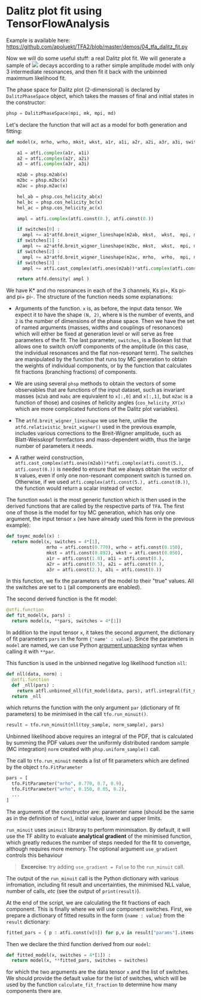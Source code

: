 # Dalitz plot fit using TensorFlowAnalysis

Example is available here: https://github.com/apoluekt/TFA2/blob/master/demos/04_tfa_dalitz_fit.py

Now we will do some useful stuff: a real Dalitz plot fit. We will generate a sample of <img src="https://render.githubusercontent.com/render/math?math=D^{0}\to K_{S}^{0}\pi^{%2B}\pi^{-}"> decays according to a rather simple amplitude model with only 3 intermediate resonances, and then fit it back with the unbinned maximnum likelihood fit. 

The phase space for Dalitz plot (2-dimensional) is declared by `DalitzPhaseSpace` object, which takes the masses of final and initial states in the constructor: 
```python
phsp = DalitzPhaseSpace(mpi, mk, mpi, md)
```

Let's declare the function that will act as a model for both generation and fitting: 
```python
def model(x, mrho, wrho, mkst, wkst, a1r, a1i, a2r, a2i, a3r, a3i, switches) : 

    a1 = atfi.complex(a1r, a1i)
    a2 = atfi.complex(a2r, a2i)
    a3 = atfi.complex(a3r, a3i)

    m2ab = phsp.m2ab(x)
    m2bc = phsp.m2bc(x)
    m2ac = phsp.m2ac(x)

    hel_ab = phsp.cos_helicity_ab(x)
    hel_bc = phsp.cos_helicity_bc(x)
    hel_ac = phsp.cos_helicity_ac(x)

    ampl = atfi.complex(atfi.const(0.), atfi.const(0.))

    if switches[0] : 
      ampl += a1*atfd.breit_wigner_lineshape(m2ab, mkst,  wkst,  mpi, mk, mpi, md, dr, dd, 1, 1)*atfd.helicity_amplitude(hel_ab, 1)
    if switches[1] : 
      ampl += a2*atfd.breit_wigner_lineshape(m2bc, mkst,  wkst,  mpi, mk, mpi, md, dr, dd, 1, 1)*atfd.helicity_amplitude(hel_bc, 1)
    if switches[2] : 
      ampl += a3*atfd.breit_wigner_lineshape(m2ac, mrho,  wrho,  mpi, mpi, mk, md, dr, dd, 1, 1)*atfd.helicity_amplitude(hel_ac, 1)
    if switches[3] : 
      ampl += atfi.cast_complex(atfi.ones(m2ab))*atfi.complex(atfi.const(5.), atfi.const(0.))

    return atfd.density( ampl )
```
We have K* and rho resonances in each of the 3 channels, Ks pi+, Ks pi- and pi+ pi-. The structure of the function needs some explanations: 

   * Arguments of the function. `x` is, as before, the input data tensor. We expect it to have the shape `(N, 2)`, where `N` is the number of events, and `2` is the number of dimensions of the phase space. Then we have the set of named arguments (masses, widths and couplings of resonances) which will either be fixed at generation level or will serve as free parameters of the fit. The last parameter, `switches`, is a Boolean list that allows one to switch on/off components of the amplitude (in this case, the individual resonances and the flat non-resonant term). The switches are manipulated by the function that runs toy MC generation to obtain the weights of individual components, or by the function that calculates fit fractions (branching fractions) of components. 
   
   * We are using several `phsp` methods to obtain the vectors of some observables that are functions of the input dataset, such as invariant masses (`m2ab` and `mabc` are equivalent to `x[:,0]` and `x[:,1]`, but `m2ac` is a function of those) and cosines of helicity angles (`cos_helicity_XY(x)` which are more complicated functions of the Dalitz plot variables). 
   
   * The `atfd.breit_wigner_lineshape` we use here, unlike the `atfd.relativistic_breit_wigner()` used in the previous example, includes various corrections to the Breit-Wigner amplitude, such as Blatt-Weisskopf formfactors and mass-dependent width, thus the large number of parameters it needs. 
   
   * A rather weird construction, `atfi.cast_complex(atfi.ones(m2ab))*atfi.complex(atfi.const(5.), atfi.const(0.))` is needed to ensure that we always obtain the vector of `N` values, even if only one non-resonant component switch is turned on. Otherwise, if we used `atfi.complex(atfi.const(5.), atfi.const(0.))`, the function would return a scalar instead of vector. 

The function `model` is the most generic function which is then used in the derived functions that are called by the respective parts of `TFA`. The first one of those is the model for toy MC generation, which has only one argument, the input tensor `x` (we have already used this form in the previous example): 
```python 
def toymc_model(x) : 
  return model(x, switches = 4*[1], 
               mrho = atfi.const(0.770), wrho = atfi.const(0.150), 
               mkst = atfi.const(0.892), wkst = atfi.const(0.050), 
               a1r = atfi.const(1.0), a1i = atfi.const(0.), 
               a2r = atfi.const(0.5), a2i = atfi.const(0.), 
               a3r = atfi.const(2.), a3i = atfi.const(0.))
```
In this function, we fix the parameters of the model to their "true" values. All the switches are set to `1` (all components are enabled). 

The second derived function is the fit model: 
```python
@atfi.function
def fit_model(x, pars) : 
  return model(x, **pars, switches = 4*[1])
```
In addition to the input tensor `x`, it takes the second argument, the dictionary of fit parameters `pars` in the form `{'name' : value}`. Since the parameters in `model` are named, we can use Python [argument unpacking](https://www.geeksforgeeks.org/packing-and-unpacking-arguments-in-python/) syntax when calling it with `**par`. 

This function is used in the unbinned negative log likelihood function `nll`: 
```python
def nll(data, norm) : 
  @atfi.function
  def _nll(pars) : 
    return atfl.unbinned_nll(fit_model(data, pars), atfl.integral(fit_model(norm, pars)))
  return _nll
```
which returns the function with the only argument `par` (dictionary of fit parameters) to be minimised in the call `tfo.run_minuit()`. 
```python
result = tfo.run_minuit(nll(toy_sample, norm_sample), pars)
```
Unbinned likelihood above requires an integral of the PDF, that is calculated by summing the PDF values over the uniformly distributed random sample (MC integration) `norm` created with `phsp.uniform_sample()` call. 

The call to `tfo.run_minuit` needs a list of fit parameters which are defined by the object `tfo.FitParameter`
```python
pars = [
  tfo.FitParameter("mrho", 0.770, 0.7, 0.9), 
  tfo.FitParameter("wrho", 0.150, 0.05, 0.2), 
  ...
]
```
The arguments of the constructor are: parameter name (should be the same as in the definition of `func`), initial value, lower and upper limits. 

`run_minuit` uses `iminuit` libraray to perform minimisation. By default, it will use the TF ability to evaluate __analytical gradient__ of the minimised function, which greatly reduces the number of steps needed for the fit to convertge, although requires more memory. The optional argument `use_gradient` controls this behaviour

> __Excercise__: try adding `use_gradient = False` to the `run_minuit` call. 

The output of the `run_minuit` call is the Python dictionary with various infromation, including fit result and uncertainties, the minimised NLL value, number of calls, _etc_ (see the output of `print(result)`). 

At the end of the script, we are calculating the fit fractions of each component. This is finally where we will use component switches. First, we prepare a dictionary of fitted results in the form `{name : value}` from the `result` dictionary: 
```python
fitted_pars = { p : atfi.const(v[0]) for p,v in result["params"].items() }
```
Then we declare the third function derived from our `model`: 
```python
def fitted_model(x, switches = 4*[1]) :
  return model(x, **fitted_pars, switches = switches)
```
for which the two arguments are the data tensor `x` and the list of switches. We should provide the default value for the list of switches, which will be used by the function `calculate_fit_fraction` to determine how many components there are. 
